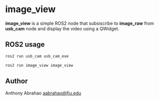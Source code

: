 # image\_view

**image\_view** is a simple ROS2 node that subsiscribe to **image\_raw** from **usb\_cam** node and display the video using a QWidget.

## ROS2 usage

```bash
ros2 run usb_cam usb_cam_exe
```

```bash
ros2 run image_view image_view
```

## Author

Anthony Abrahao <aabrahao@fiu.edu>
